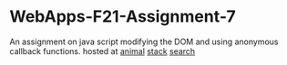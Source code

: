 # WebApps-F21-Assignment-7
An assignment on java script modifying the DOM and using anonymous callback functions.
hosted at [animal](https://44-563-webapps-f21.github.io/webapps-f21-assignment-7-AbdulRehmanSayeed/animal.html)
[stack](https://44-563-webapps-f21.github.io/webapps-f21-assignment-7-AbdulRehmanSayeed/stack.html)
[search](https://44-563-webapps-f21.github.io/webapps-f21-assignment-7-AbdulRehmanSayeed/search.html)
